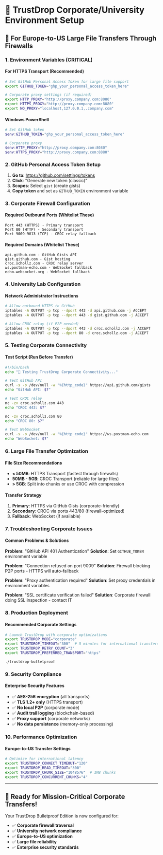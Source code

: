 # 🏢 TrustDrop Corporate/University Environment Setup

## 🎯 **For Europe-to-US Large File Transfers Through Firewalls**

### **1. Environment Variables (CRITICAL)**

#### **For HTTPS Transport (Recommended)**
```bash
# Set GitHub Personal Access Token for large file support
export GITHUB_TOKEN="ghp_your_personal_access_token_here"

# Corporate proxy settings (if required)
export HTTP_PROXY="http://proxy.company.com:8080"
export HTTPS_PROXY="http://proxy.company.com:8080"
export NO_PROXY="localhost,127.0.0.1,.company.com"
```

#### **Windows PowerShell**
```powershell
# Set GitHub token
$env:GITHUB_TOKEN="ghp_your_personal_access_token_here"

# Corporate proxy
$env:HTTP_PROXY="http://proxy.company.com:8080"
$env:HTTPS_PROXY="http://proxy.company.com:8080"
```

### **2. GitHub Personal Access Token Setup**

1. **Go to**: https://github.com/settings/tokens
2. **Click**: "Generate new token (classic)"
3. **Scopes**: Select `gist` (create gists)
4. **Copy token** and set as `GITHUB_TOKEN` environment variable

### **3. Corporate Firewall Configuration**

#### **Required Outbound Ports (Whitelist These)**
```
Port 443 (HTTPS) - Primary transport
Port 80 (HTTP) - Secondary transport  
Port 9009-9013 (TCP) - CROC relay fallback
```

#### **Required Domains (Whitelist These)**
```
api.github.com - GitHub Gists API
gist.github.com - Gist hosting
croc.schollz.com - CROC relay server
ws.postman-echo.com - WebSocket fallback
echo.websocket.org - WebSocket fallback
```

### **4. University Lab Configuration**

#### **Network Administrator Instructions**
```bash
# Allow outbound HTTPS to GitHub
iptables -A OUTPUT -p tcp --dport 443 -d api.github.com -j ACCEPT
iptables -A OUTPUT -p tcp --dport 443 -d gist.github.com -j ACCEPT

# Allow CROC relay (if P2P needed)
iptables -A OUTPUT -p tcp --dport 443 -d croc.schollz.com -j ACCEPT
iptables -A OUTPUT -p tcp --dport 80 -d croc.schollz.com -j ACCEPT
```

### **5. Testing Corporate Connectivity**

#### **Test Script (Run Before Transfer)**
```bash
#!/bin/bash
echo "🧪 Testing TrustDrop Corporate Connectivity..."

# Test GitHub API
curl -s -o /dev/null -w "%{http_code}" https://api.github.com/gists
echo "GitHub API: $?"

# Test CROC relay
nc -zv croc.schollz.com 443
echo "CROC 443: $?"

nc -zv croc.schollz.com 80  
echo "CROC 80: $?"

# Test WebSocket
curl -s -o /dev/null -w "%{http_code}" https://ws.postman-echo.com
echo "WebSocket: $?"
```

### **6. Large File Transfer Optimization**

#### **File Size Recommendations**
- **< 50MB**: HTTPS Transport (fastest through firewalls)
- **50MB - 5GB**: CROC Transport (reliable for large files)
- **> 5GB**: Split into chunks or use CROC with compression

#### **Transfer Strategy**
1. **Primary**: HTTPS via GitHub Gists (corporate-friendly)
2. **Secondary**: CROC via ports 443/80 (firewall-optimized)
3. **Fallback**: WebSocket (if available)

### **7. Troubleshooting Corporate Issues**

#### **Common Problems & Solutions**

**Problem**: "GitHub API 401 Authentication"
**Solution**: Set `GITHUB_TOKEN` environment variable

**Problem**: "Connection refused on port 9009"
**Solution**: Firewall blocking P2P ports - HTTPS will auto-fallback

**Problem**: "Proxy authentication required"
**Solution**: Set proxy credentials in environment variables

**Problem**: "SSL certificate verification failed"
**Solution**: Corporate firewall doing SSL inspection - contact IT

### **8. Production Deployment**

#### **Recommended Corporate Settings**
```bash
# Launch TrustDrop with corporate optimizations
export TRUSTDROP_MODE="corporate"
export TRUSTDROP_TIMEOUT="300"  # 5 minutes for international transfers
export TRUSTDROP_RETRY_COUNT="3"
export TRUSTDROP_PREFERRED_TRANSPORT="https"

./trustdrop-bulletproof
```

### **9. Security Compliance**

#### **Enterprise Security Features**
- ✅ **AES-256 encryption** (all transports)
- ✅ **TLS 1.2+ only** (HTTPS transport)
- ✅ **No local P2P** (corporate mode)
- ✅ **Audit trail logging** (blockchain-based)
- ✅ **Proxy support** (corporate networks)
- ✅ **No data persistence** (memory-only processing)

### **10. Performance Optimization**

#### **Europe-to-US Transfer Settings**
```bash
# Optimize for international latency
export TRUSTDROP_CONNECT_TIMEOUT="120"
export TRUSTDROP_READ_TIMEOUT="300" 
export TRUSTDROP_CHUNK_SIZE="1048576"  # 1MB chunks
export TRUSTDROP_CONCURRENT_CHUNKS="4"
```

---

## 🚀 **Ready for Mission-Critical Corporate Transfers!**

Your TrustDrop Bulletproof Edition is now configured for:
- ✅ **Corporate firewall traversal**
- ✅ **University network compliance** 
- ✅ **Europe-to-US optimization**
- ✅ **Large file reliability**
- ✅ **Enterprise security standards** 